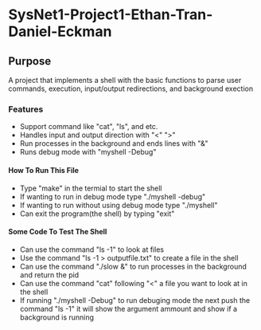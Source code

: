 # SysNet1-Project1-Ethan-Tran-Daniel-Eckman

## Purpose

A project that implements a shell with the basic functions to parse user commands, execution, input/output redirections, and background exection

### Features 

- Support command like "cat", "ls", and etc.
- Handles input and output direction with "<" ">"
- Run processes in the background and ends lines with "&"
- Runs debug mode with "myshell -Debug"

#### How To Run This File
- Type "make" in the termial to start the shell
- If wanting to run in debug mode type "./myshell -debug"
- If wanting to run without using debug mode type "./myshell"
- Can exit the program(the shell) by typing "exit" 

#### Some Code To Test The Shell
- Can use the command "ls -1" to look at files 
- Use the command "ls -1 > outputfile.txt" to create a file in the shell 
- Can use the command "./slow &" to run processes in the background and return the pid
- Can use the command "cat" following "<" a file you want to look at in the shell
- If running "./myshell -Debug" to run debuging mode the next push the command "ls -1" it will show the argument ammount and show if a background is running